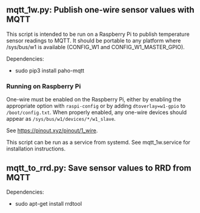 ## mqtt_1w.py: Publish one-wire sensor values with MQTT

This script is intended to be run on a Raspberry Pi to publish temperature sensor readings to MQTT. It should be portable to any platform where /sys/bus/w1 is available (CONFIG_W1 and CONFIG_W1_MASTER_GPIO).

Dependencies:

- sudo pip3 install paho-mqtt

### Running on Raspberry Pi

One-wire must be enabled on the Raspberry Pi, either by enabling the appropriate option with `raspi-config` or by adding `dtoverlay=w1-gpio` to `/boot/config.txt`. When properly enabled, any one-wire devices should appear as `/sys/bus/w1/devices/*/w1_slave`.

See https://pinout.xyz/pinout/1_wire.

This script can be run as a service from systemd. See mqtt_1w.service for installation instructions.


## mqtt_to_rrd.py: Save sensor values to RRD from MQTT

Dependencies:

- sudo apt-get install rrdtool
